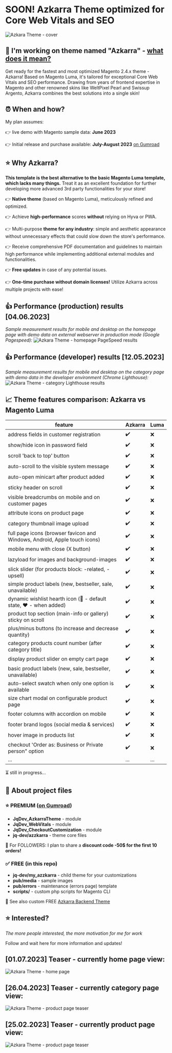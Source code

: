 # SOON! Azkarra Theme optimized for Core Web Vitals and SEO

![Azkara Theme - cover](https://github.com/jq91/M2-AzkarraTheme-for-Core-Web-Vitals-and-SEO/blob/main/_readme-assets/azkarra-cover.jpg)

## :rocket: I'm working on theme named "Azkarra" - [what does it mean?](https://translate.google.com/?hl=pl&sl=eu&tl=en&text=Azkarra&op=translate)

Get ready for the fastest and most optimized Magento 2.4.x theme - Azkarra! Based on Magento Luma, it's tailored for exceptional Core Web Vitals and SEO performance. Drawing from years of frontend expertise in Magento and other renowned skins like WeltPixel Pearl and Swissup Argento, Azkarra combines the best solutions into a single skin!

## :alarm_clock: When and how?

My plan assumes:

:point_right: live demo with Magento sample data: **June 2023**

:point_right: Initial release and purchase available: **July-August 2023** [on Gumroad](https://jqdev.gumroad.com/l/azkarra-theme)


## :star: Why Azkarra?
**This template is the best alternative to the basic Magento Luma template, which lacks many things.** Treat it as an excellent foundation for further developing more advanced 3rd party functionalities for your store!

:point_right: **Native theme** (based on Magento Luma), meticulously refined and optimized.

:point_right: Achieve **high-performance** scores **without** relying on Hyva or PWA.

:point_right: Multi-purpose **theme for any industry**: simple and aesthetic appearance without unnecessary effects that could slow down the store's performance.

:point_right: Receive comprehensive PDF documentation and guidelines to maintain high performance while implementing additional external modules and functionalities.

:point_right: **Free updates** in case of any potential issues.

:point_right:  **One-time purchase without domain licenses!** Utilize Azkarra across multiple projects with ease!

## :+1: Performance (production) results [04.06.2023]
*Sample measurement results for mobile and desktop on the homepage page with demo data on external webserver in production mode (Google Pagespeed):*
![Azkara Theme - homepage PageSpeed results](https://github.com/jq91/M2-AzkarraTheme-for-Core-Web-Vitals-and-SEO/blob/main/_readme-assets/homepage-pagespeed.png)

## :+1: Performance (developer) results [12.05.2023]
*Sample measurement results for mobile and desktop on the category page with demo data in the developer environment (Chrome Lighthouse):*
![Azkara Theme - category Lighthouse results](https://github.com/jq91/M2-AzkarraTheme-for-Core-Web-Vitals-and-SEO/blob/main/_readme-assets/category-chrome-lighthouse.png)

## :chart_with_upwards_trend: Theme features comparison: Azkarra vs Magento Luma

| feature | Azkarra | Luma |
| --- | --- | --- |
| address fields in customer registration | :heavy_check_mark: | :x: |
| show/hide icon in password field | :heavy_check_mark: | :x: |
| scroll 'back to top' button | :heavy_check_mark: | :x: |
| auto-scroll to the visible system message | :heavy_check_mark: | :x: |
| auto-open minicart after product added | :heavy_check_mark: | :x: |
| sticky header on scroll | :heavy_check_mark: | :x: |
| visible breadcrumbs on mobile and on customer pages | :heavy_check_mark: | :x: |
| attribute icons on product page | :heavy_check_mark: | :x: |
| category thumbnail image upload  | :heavy_check_mark: | :x: |
| full page icons (browser favicon and Windows, Android, Apple touch icons) | :heavy_check_mark: | :x: |
| mobile menu with close (X button) | :heavy_check_mark: | :x: |
| lazyload for images and background-images | :heavy_check_mark: | :x: |
| slick slider (for products block:  -related, -upsell) | :heavy_check_mark: | :x: |
| simple product labels (new, bestseller, sale, unavailable) | :heavy_check_mark: | :x: |
| dynamic wishlist hearth icon (:white_heart: - default state, :heart: - when added) | :heavy_check_mark: | :x: |
| product top section (main-info or gallery) sticky on scroll | :heavy_check_mark: | :x: |
| plus/minus buttons (to increase and decrease quantity) | :heavy_check_mark: | :x: |
| category products count number (after category title) | :heavy_check_mark: | :x: |
| display product slider on empty cart page | :heavy_check_mark: | :x: |
| basic product labels (new, sale, bestseller, unavailable) | :heavy_check_mark: | :x: |
| auto-select swatch when only one option is available | :heavy_check_mark: | :x: |
| size chart modal on configurable product page | :heavy_check_mark: | :x: |
| footer columns with accordion on mobile | :heavy_check_mark: | :x: |
| footer brand logos (social media & services) | :heavy_check_mark: | :x: |
| hover image in products list| :heavy_check_mark: | :x: |
| checkout 'Order as: Business or Private person" option | :heavy_check_mark: | :x: |
| ... | ... | ... |

:hourglass_flowing_sand: still in progress...

## :bell: About project files
### :star: PREMIUM ([on Gumroad](https://jqdev.gumroad.com/l/azkarra-theme))
- **JqDev_AzkarraTheme** - module
- **JqDev_WebVitals** - module
- **JqDev_CheckoutCustomization** - module
- **jq-dev/azzkarra** - theme core files

:loudspeaker: For FOLLOWERS: I plan to share a **discount code -50$ for the first 10 orders!**

### :white_check_mark: FREE (in this repo)
- **jq-dev/my_azzkarra** - child theme for your customizations
- **pub/media** - sample images
- **pub/errors** - maintenance (errors page) template
- **scripts/** - custom php scripts for Magento CLI

:loudspeaker: See also custom FREE [Azkarra Backend Theme](https://github.com/dev-jq/M2_AzkarraBackendTheme)  

## :star: Interested? 
*The more people interested, the more motivation for me for work* 

Follow and wait here for more information and updates!

## [01.07.2023] Teaser - currently home page view:

![Azkara Theme - home page](https://github.com/jq91/M2-AzkarraTheme-for-Core-Web-Vitals-and-SEO/blob/main/_readme-assets/teaser-home.jpg)

## [26.04.2023] Teaser - currently category page view:

![Azkara Theme - product page teaser](https://github.com/jq91/M2-AzkarraTheme-for-Core-Web-Vitals-and-SEO/blob/main/_readme-assets/teaser-category.gif)

## [25.02.2023] Teaser - currently product page view:

![Azkara Theme - product page teaser](https://github.com/jq91/M2-AzkarraTheme-for-Core-Web-Vitals-and-SEO/blob/main/_readme-assets/teaser.gif)
